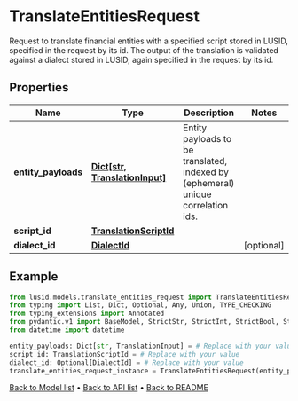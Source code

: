 # TranslateEntitiesRequest

Request to translate financial entities with a specified script stored in LUSID,  specified in the request by its id. The output of the translation is validated against a dialect stored in LUSID,  again specified in the request by its id.
## Properties
Name | Type | Description | Notes
------------ | ------------- | ------------- | -------------
**entity_payloads** | [**Dict[str, TranslationInput]**](TranslationInput.md) | Entity payloads to be translated, indexed by (ephemeral) unique correlation ids. | 
**script_id** | [**TranslationScriptId**](TranslationScriptId.md) |  | 
**dialect_id** | [**DialectId**](DialectId.md) |  | [optional] 
## Example

```python
from lusid.models.translate_entities_request import TranslateEntitiesRequest
from typing import List, Dict, Optional, Any, Union, TYPE_CHECKING
from typing_extensions import Annotated
from pydantic.v1 import BaseModel, StrictStr, StrictInt, StrictBool, StrictFloat, StrictBytes, Field, validator, ValidationError, conlist, constr
from datetime import datetime

entity_payloads: Dict[str, TranslationInput] = # Replace with your value
script_id: TranslationScriptId = # Replace with your value
dialect_id: Optional[DialectId] = # Replace with your value
translate_entities_request_instance = TranslateEntitiesRequest(entity_payloads=entity_payloads, script_id=script_id, dialect_id=dialect_id)

```

[Back to Model list](../README.md#documentation-for-models) &#8226; [Back to API list](../README.md#documentation-for-api-endpoints) &#8226; [Back to README](../README.md)

